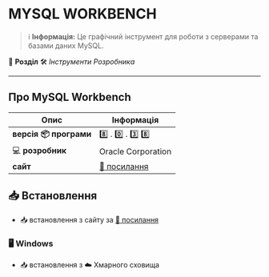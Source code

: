 # MYSQL WORKBENCH


> :information_source: **Інформація:** Це графічний інструмент для роботи з серверами та базами даних MySQL.

:open_file_folder: **Розділ** :hammer_and_wrench: *Інструменти Розробника*

---

## Про MySQL Workbench

| Опис                          | Інформація                                 |
|-------------------------------|--------------------------------------------|
| **версія :package: програми** | :eight: . :zero: . :three: :eight:         |
| :computer: **розробник**      | Oracle Corporation                         |
| **сайт**                      | [:link: посилання](https://www.mysql.com/) |

## :inbox_tray: Встановлення

- :inbox_tray: встановлення з сайту за [:link: посилання](https://dev.mysql.com/downloads/workbench/)

### :desktop_computer: Windows

- :inbox_tray: встановлення з :cloud: Хмарного сховища
